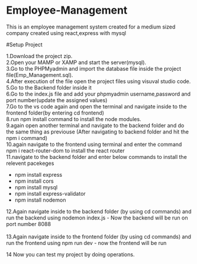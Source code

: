 # Employee-Management
This is an employee management system created for a medium sized company created using react,express with mysql

#Setup Project

1.Download the project zip.<br>
2.Open your MAMP or XAMP and start the server(mysql).<br>
3.Go to the PHPMyadmin and import the database file inside the project file(Emp_Management.sql).<br>
4.After execution of the file open the project files using visuval studio code.<br>
5.Go to the Backend folder inside it<br>
6.Go to the index.js file and add your phpmyadmin username,password and port number(update the assigned values)<br>
7.Go to the vs code again and open the terminal and navigate inside to the frontend folder(by entering cd frontend) <br>
8.run npm install command to install the node modules.<br>
9.again open another terminal and navigate to the backend folder and do the same thing as previouse (After navigating to backend folder and hit the npm i command)<br>
10.again navigate to the frontend using terminal and enter the command npm i react-router-dom to install the react router<br>
11.navigate to the backend folder and enter below commands to install the relevent pacekeges<br>
<ul>
   <li> npm install express<br> </li>
    <li> npm install cors<br></li>
    <li> npm install mysql<br></li>
    <li> npm install express-validator<br></li>
   <li>  npm install nodemon<br></li>
</ul>

12.Again navigate inside to the backend folder (by using cd commands) and run the backend using  nodemon index.js - Now the backend will be run on port number 8088<br><br>
13.Again navigate inside to the frontend folder (by using cd commands) and run the frontend using  npm run dev - now the frontend will be run<br>

14 Now you can test my project by doing operations.<br>


